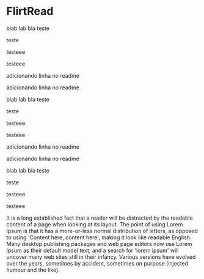 # FlirtRead


blab lab bla
teste

teste

testeee


testeee


adicionando linha no readme

adicionando linha no readme

blab lab bla
teste

teste

testeee


testeee



adicionando linha no readme

adicionando linha no readme

blab lab bla
teste

teste

testeee


testeee


It is a long established fact that a reader will be distracted by the readable content of a page when looking at its layout. The point of using Lorem Ipsum is that it has a more-or-less normal distribution of letters, as opposed to using 'Content here, content here', making it look like readable English. Many desktop publishing packages and web page editors now use Lorem Ipsum as their default model text, and a search for 'lorem ipsum' will uncover many web sites still in their infancy. Various versions have evolved over the years, sometimes by accident, sometimes on purpose (injected humour and the like).

